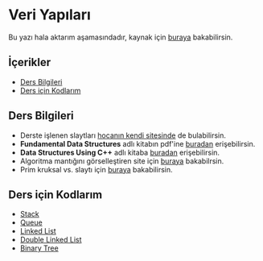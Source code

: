 # Veri Yapıları <!-- omit in toc -->

Bu yazı hala aktarım aşamasındadır, kaynak için [buraya](https://www.yemreak.com/2017/10/veri-yaplar.html) bakabilirsin.

<!-- TOOD Aktarılması tamamlanmadı  
http://yemreak.blogspot.com/2017/10/veri-yaplar.html
-->

## İçerikler <!-- omit in toc -->

- [Ders Bilgileri](#ders-bilgileri)
- [Ders için Kodlarım](#ders-i%C3%A7in-kodlar%C4%B1m)

## Ders Bilgileri

- Derste işlenen slaytları [hocanın kendi sitesinde][Hocanın Sitesi] de bulabilirsin.
- **Fundamental Data Structures** adlı kitabın pdf'ine [buradan][Fundemental Data Structures] erişebilirsin.
- **Data Structures Using C++** adlı kitaba [buradan][Data Structures Using C++] erişebilirsin.
- Algoritma mantığını görselleştiren site için [buraya][Visioalgo] bakabilrsin.
- Prim kruksal vs. slaytı için [buraya](https://issuu.com/jemujan/docs/algoritma_analizi) bakabilirsin.

## Ders için Kodlarım

- [Stack]
- [Queue]
- [Linked List]
- [Double Linked List]
- [Binary Tree]

<!-- Harici Bağlantılar -->

[Stack]: %C3%96%C4%9Frenci%20Notlar%C4%B1%2FStack.c
[Queue]: %C3%96%C4%9Frenci%20Notlar%C4%B1%5CQueue.c
[Linked List]: %C3%96%C4%9Frenci%20Notlar%C4%B1%2FLinkedList.c
[Double Linked List]: https://www.yemreak.com/2017/10/double-linked-list-acklamas.html
[Binary Tree]: %C3%96%C4%9Frenci%20Notlar%C4%B1%5CBinary%20Tree.c

[Hocanın Sitesi]: http://www.oguzhanoztas.com/
[Fundemental Data Structures]: http://www.sncwgs.ac.in/wp-content/uploads/2015/11/Fundamental-Data-Structures.pdf
[Data Structures Using C++]: http://bu.edu.eg/portal/uploads/Computers%20and%20Informatics/Computer%20Science/1266/crs-10600/Files/Esam%20Halim%20Houssein%20Abd%20El-Halim_4-%20Data-Structure%20Using%20C++%20Malik.pdf
[Visioalgo]: https://visualgo.net/en